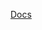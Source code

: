 [Docs](https://documenter.getpostman.com/view/16499947/2s946e9D1Q#6ac3884b-60c4-4716-b8f1-99cbb6a59f25)